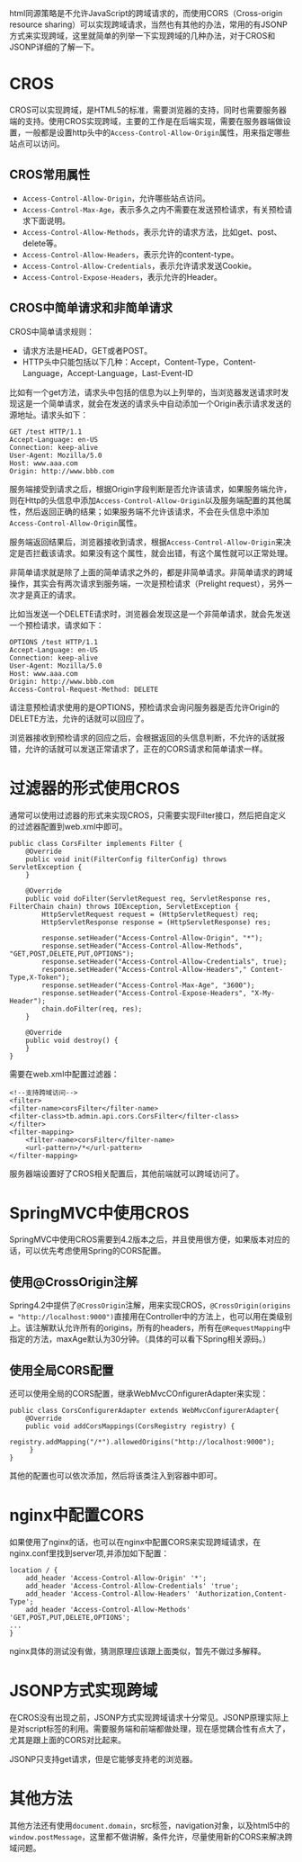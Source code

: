 html同源策略是不允许JavaScript的跨域请求的，而使用CORS（Cross-origin resource sharing）可以实现跨域请求，当然也有其他的办法，常用的有JSONP方式来实现跨域，这里就简单的列举一下实现跨域的几种办法，对于CROS和JSONP详细的了解一下。

# CROS
CROS可以实现跨域，是HTML5的标准，需要浏览器的支持，同时也需要服务器端的支持。使用CROS实现跨域，主要的工作是在后端实现，需要在服务器端做设置，一般都是设置http头中的`Access-Control-Allow-Origin`属性，用来指定哪些站点可以访问。

## CROS常用属性

- `Access-Control-Allow-Origin`，允许哪些站点访问。
- `Access-Control-Max-Age`，表示多久之内不需要在发送预检请求，有关预检请求下面说明。
- `Access-Control-Allow-Methods`，表示允许的请求方法，比如get、post、delete等。
- `Access-Control-Allow-Headers`，表示允许的content-type。
- `Access-Control-Allow-Credentials`，表示允许请求发送Cookie。
- `Access-Control-Expose-Headers`，表示允许的Header。

## CROS中简单请求和非简单请求

CROS中简单请求规则：

- 请求方法是HEAD，GET或者POST。
- HTTP头中只能包括以下几种：Accept，Content-Type，Content-Language，Accept-Language，Last-Event-ID

比如有一个get方法，请求头中包括的信息为以上列举的，当浏览器发送请求时发现这是一个简单请求，就会在发送的请求头中自动添加一个Origin表示请求发送的源地址。请求头如下：

```
GET /test HTTP/1.1
Accept-Language: en-US
Connection: keep-alive
User-Agent: Mozilla/5.0
Host: www.aaa.com
Origin: http://www.bbb.com
```
服务端接受到请求之后，根据Origin字段判断是否允许该请求，如果服务端允许，则在Http的头信息中添加`Access-Control-Allow-Origin`以及服务端配置的其他属性，然后返回正确的结果；如果服务端不允许该请求，不会在头信息中添加`Access-Control-Allow-Origin`属性。

服务端返回结果后，浏览器接收到请求，根据`Access-Control-Allow-Origin`来决定是否拦截该请求。如果没有这个属性，就会出错，有这个属性就可以正常处理。

非简单请求就是除了上面的简单请求之外的，都是非简单请求。非简单请求的跨域操作，其实会有两次请求到服务端，一次是预检请求（Prelight request），另外一次才是真正的请求。

比如当发送一个DELETE请求时，浏览器会发现这是一个非简单请求，就会先发送一个预检请求，请求如下：

```
OPTIONS /test HTTP/1.1
Accept-Language: en-US
Connection: keep-alive
User-Agent: Mozilla/5.0
Host: www.aaa.com
Origin: http://www.bbb.com
Access-Control-Request-Method: DELETE
```

请注意预检请求使用的是OPTIONS，预检请求会询问服务器是否允许Origin的DELETE方法，允许的话就可以回应了。

浏览器接收到预检请求的回应之后，会根据返回的头信息判断，不允许的话就报错，允许的话就可以发送正常请求了，正在的CORS请求和简单请求一样。

# 过滤器的形式使用CROS
通常可以使用过滤器的形式来实现CROS，只需要实现Filter接口，然后把自定义的过滤器配置到web.xml中即可。

```
public class CorsFilter implements Filter {
    @Override
    public void init(FilterConfig filterConfig) throws ServletException {
    }

    @Override
    public void doFilter(ServletRequest req, ServletResponse res, FilterChain chain) throws IOException, ServletException {
        HttpServletRequest request = (HttpServletRequest) req;
        HttpServletResponse response = (HttpServletResponse) res;

        response.setHeader("Access-Control-Allow-Origin", "*");
        response.setHeader("Access-Control-Allow-Methods", "GET,POST,DELETE,PUT,OPTIONS");
        response.setHeader("Access-Control-Allow-Credentials", true);
        response.setHeader("Access-Control-Allow-Headers"," Content-Type,X-Token");
        response.setHeader("Access-Control-Max-Age", "3600");
        response.setHeader("Access-Control-Expose-Headers", "X-My-Header");
        chain.doFilter(req, res);
    }

    @Override
    public void destroy() {
    }
}
```

需要在web.xml中配置过滤器：

```
<!--支持跨域访问-->
<filter>
<filter-name>corsFilter</filter-name>
<filter-class>tb.admin.api.cors.CorsFilter</filter-class>
</filter>
<filter-mapping>
	<filter-name>corsFilter</filter-name>
	<url-pattern>/*</url-pattern>
</filter-mapping>
```

服务器端设置好了CROS相关配置后，其他前端就可以跨域访问了。

# SpringMVC中使用CROS

SpringMVC中使用CROS需要到4.2版本之后，并且使用很方便，如果版本对应的话，可以优先考虑使用Spring的CORS配置。

## 使用@CrossOrigin注解

Spring4.2中提供了`@CrossOrigin`注解，用来实现CROS，`@CrossOrigin(origins = "http://localhost:9000")`直接用在Controller中的方法上，也可以用在类级别上。该注解默认允许所有的origins，所有的headers，所有在`@RequestMapping`中指定的方法，maxAge默认为30分钟。（具体的可以看下Spring相关源码。）

## 使用全局CORS配置

还可以使用全局的CORS配置，继承WebMvcCOnfigurerAdapter来实现：

```
public class CorsConfigurerAdapter extends WebMvcConfigurerAdapter{
	@Override
	public void addCorsMappings(CorsRegistry registry) {
		registry.addMapping("/*").allowedOrigins("http://localhost:9000");
	 }
}
```
其他的配置也可以依次添加，然后将该类注入到容器中即可。

# nginx中配置CORS
如果使用了nginx的话，也可以在nginx中配置CORS来实现跨域请求，在nginx.conf里找到server项,并添加如下配置：

```
location / {
    add_header 'Access-Control-Allow-Origin' '*';
    add_header 'Access-Control-Allow-Credentials' 'true';
    add_header 'Access-Control-Allow-Headers' 'Authorization,Content-Type';
    add_header 'Access-Control-Allow-Methods' 'GET,POST,PUT,DELETE,OPTIONS';
...
}
```
nginx具体的测试没有做，猜测原理应该跟上面类似，暂先不做过多解释。

# JSONP方式实现跨域
在CROS没有出现之前，JSONP方式实现跨域请求十分常见。JSONP原理实际上是对script标签的利用。需要服务端和前端都做处理，现在感觉耦合性有点大了，尤其是跟上面的CORS对比起来。

JSONP只支持get请求，但是它能够支持老的浏览器。

# 其他方法
其他方法还有使用`document.domain`，src标签，navigation对象，以及html5中的`window.postMessage`，这里都不做讲解，条件允许，尽量使用新的CORS来解决跨域问题。
